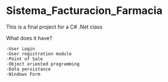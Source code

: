 # Sistema_Facturacion_Farmacia
This is a final project for a C# .Net class

What does it have?



    -User Login
    -User registration module
    -Point of Sale 
    -Object oriented programming
    -Data persistance
    -Windows Form
    

